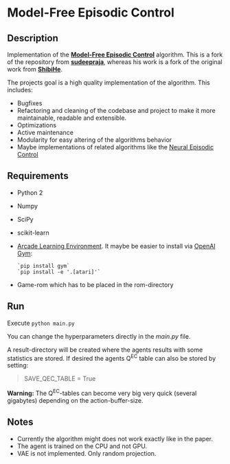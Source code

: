 # Model-Free Episodic Control

## Description
Implementation of the
**[Model-Free Episodic Control](http://arxiv.org/abs/1606.04460)**
algorithm. This is a fork of the repository from
**[sudeepraja](https://github.com/sudeepraja/Model-Free-Episodic-Control)**,
whereas his work is a fork of the original work from
**[ShibiHe](https://github.com/ShibiHe/Model-Free-Episodic-Control)**.

The projects goal is a high quality implementation of the algorithm.
This includes:
- Bugfixes
- Refactoring and cleaning of the codebase and project to make it more
maintainable, readable and extensible.
- Optimizations
- Active maintenance
- Modularity for easy altering of the algorithms behavior
- Maybe implementations of related algorithms like the
[Neural Episodic Control](https://arxiv.org/pdf/1703.01988.pdf)

## Requirements
- Python 2
- Numpy
- SciPy
- scikit-learn
- [Arcade Learning Environment](https://github.com/mgbellemare/Arcade-Learning-Environment).
It maybe be easier to install via [OpenAI Gym](https://github.com/openai/gym):

      `pip install gym`
      `pip install -e '.[atari]'`
      
- Game-rom which has to be placed in the rom-directory

## Run
Execute `python main.py`

You can change the hyperparameters directly in the *main.py* file.

A result-directory will be created where the agents results with some
statistics are stored. If desired the agents Q<sup>EC</sup> table can also be
stored by setting:
> SAVE_QEC_TABLE = True

**Warning:** The Q<sup>EC</sup>-tables can become very big very quick
(several gigabytes) depending on the action-buffer-size.

## Notes
- Currently the algorithm might does not work exactly like in the paper.
- The agent is trained on the CPU and not GPU.
- VAE is not implemented. Only random projection.
